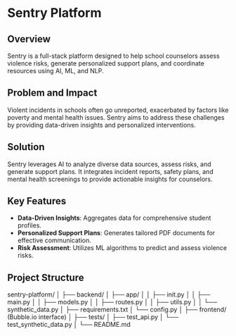 # Sentry Platform

## Overview

Sentry is a full-stack platform designed to help school counselors assess violence risks, generate personalized support plans, and coordinate resources using AI, ML, and NLP.

## Problem and Impact

Violent incidents in schools often go unreported, exacerbated by factors like poverty and mental health issues. Sentry aims to address these challenges by providing data-driven insights and personalized interventions.

## Solution

Sentry leverages AI to analyze diverse data sources, assess risks, and generate support plans. It integrates incident reports, safety plans, and mental health screenings to provide actionable insights for counselors.

## Key Features

- **Data-Driven Insights**: Aggregates data for comprehensive student profiles.
- **Personalized Support Plans**: Generates tailored PDF documents for effective communication.
- **Risk Assessment**: Utilizes ML algorithms to predict and assess violence risks.

## Project Structure

sentry-platform/
│
├── backend/
│ ├── app/
│ │ ├── init.py
│ │ ├── main.py
│ │ ├── models.py
│ │ ├── routes.py
│ │ ├── utils.py
│ │ └── synthetic_data.py
│ ├── requirements.txt
│ └── config.py
│
├── frontend/ (Bubble.io interface)
│
├── tests/
│ ├── test_api.py
│ └── test_synthetic_data.py
│
└── README.md
